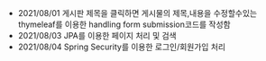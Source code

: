* 2021/08/01 게시판 제목을 클릭하면 게시물의 제목,내용을 수정할수있는 thymeleaf를 이용한 handling form submission코드를 작성함
* 2021/08/03 JPA를 이용한 페이지 처리 및 검색
* 2021/08/04 Spring Security를 이용한 로그인/회원가입 처리 

